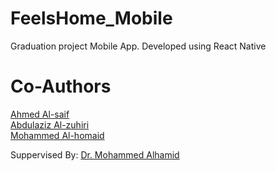 # FeelsHome_Mobile
Graduation project Mobile App. Developed using React Native
# Co-Authors
 <a href="https://github.com/Ahmed-NS">Ahmed Al-saif</a><br>
 <a href="https://github.com/AbdulazizALzuhiri">Abdulaziz Al-zuhiri</a><br>
 <a href="https://github.com/MohammadA7">Mohammed Al-homaid</a><br>

Suppervised By:  <a href="https://twitter.com/malhamid">Dr. Mohammed Alhamid</a><br>
